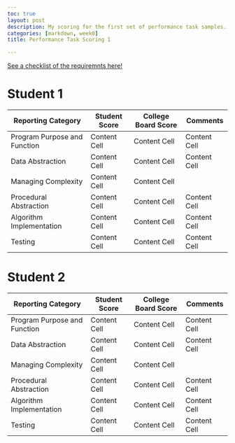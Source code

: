 ```yaml
---
toc: true
layout: post
description: My scoring for the first set of performance task samples.
categories: [markdown, week0]
title: Performance Task Scoring 1

---
```

[See a checklist of the requiremnts here! ](https://github.com/sreejagangapuram/Sreeja-Gangapuram/issues/27)

# Student 1 
| Reporting Category | Student Score | College Board Score | Comments |
| ------------- | ------------- | ------------- | ------------- |
| Program Purpose and Function  | Content Cell  | Content Cell  | Content Cell  |
| Data Abstraction  | Content Cell  | Content Cell  | Content Cell  |
| Managing Complexity | Content Cell  | Content Cell  |
| Procedural Abstraction  | Content Cell  | Content Cell  | Content Cell  | 
| Algorithm Implementation  | Content Cell  | Content Cell  | Content Cell  | 
| Testing  | Content Cell  | Content Cell  | Content Cell  | 

# Student 2 
| Reporting Category | Student Score | College Board Score | Comments |
| ------------- | ------------- | ------------- | ------------- |
| Program Purpose and Function  | Content Cell  | Content Cell  | Content Cell  |
| Data Abstraction  | Content Cell  | Content Cell  | Content Cell  |
| Managing Complexity | Content Cell  | Content Cell  |
| Procedural Abstraction  | Content Cell  | Content Cell  | Content Cell  | 
| Algorithm Implementation  | Content Cell  | Content Cell  | Content Cell  | 
| Testing  | Content Cell  | Content Cell  | Content Cell  | 